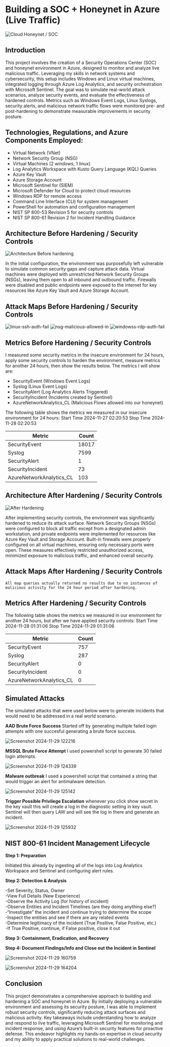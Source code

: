 # Building a SOC + Honeynet in Azure (Live Traffic)
![Cloud Honeynet / SOC](https://github.com/user-attachments/assets/8131775f-15e4-4108-aa12-ec0a5690c3c0)



## Introduction

This project involves the creation of a Security Operations Center (SOC) and honeynet environment in Azure, designed to monitor and analyze live malicious traffic. Leveraging my skills in network systems and cybersecurity, this setup includes Windows and Linux virtual machines, integrated logging through Azure Log Analytics, and security orchestration with Microsoft Sentinel. The goal was to simulate real-world attack scenarios, analyze security events, and evaluate the effectiveness of hardened controls. Metrics such as Windows Event Logs, Linux Syslogs, security alerts, and malicious network traffic flows were monitored pre- and post-hardening to demonstrate measurable improvements in security posture.

## **Technologies, Regulations, and Azure Components Employed:**

- Virtual Network (VNet)
- Network Security Group (NSG)
- Virtual Machines (2 windows, 1 linux)
- Log Analytics Workspace with Kusto Query Language (KQL) Queries
- Azure Key Vault
- Azure Storage Account
- Microsoft Sentinel for (SIEM)
- Microsoft Defender for Cloud to protect cloud resources
- Windows RDP for remote access
- Command Line Interface (CLI) for system management
- PowerShell for automation and configuration management
- NIST SP 800-53 Revision 5 for security controls
- NIST SP  800-61 Revision 2 for Incident Handling Guidance
  
## Architecture Before Hardening / Security Controls
![Architecture Before hardening](https://github.com/user-attachments/assets/ced174d6-603b-412a-8590-713acf03e2ce)

In the initial configuration, the environment was purposefully left vulnerable to simulate common security gaps and capture attack data. Virtual machines were deployed with unrestricted Network Security Groups (NSGs), leaving them open to all inbound and outbound traffic. Firewalls were disabled and public endpoints were exposed to the internet for key resources like Azure Key Vault and Azure Storage Account.

## Attack Maps Before Hardening / Security Controls
![linux-ssh-auth-fail](https://github.com/user-attachments/assets/99d41a74-51c7-441a-bca0-883f52a81f04)
![nsg-malicious-allowed-in](https://github.com/user-attachments/assets/6529b4e3-3291-423c-a93f-3849c907ac13)
![windowss-rdp-auth-fail](https://github.com/user-attachments/assets/6a25ce65-883d-40cc-a76b-d2f7156f7c95)

## Metrics Before Hardening / Security Controls
I measured some security metrics in the insecure environment for 24 hours, apply some security controls to harden the environment, measure metrics for another 24 hours, then show the results below. The metrics I will show are:

- SecurityEvent (Windows Event Logs)
- Syslog (Linux Event Logs)
- SecurityAlert (Log Analytics Alerts Triggered)
- SecurityIncident (Incidents created by Sentinel)
- AzureNetworkAnalytics_CL (Malicious Flows allowed into our honeynet)

  
The following table shows the metrics we measured in our insecure environment for 24 hours:
Start Time 2024-11-27 02:20:53
Stop Time 2024-11-28 02:20:53

| Metric                   | Count
| ------------------------ | -----
| SecurityEvent            | 18017
| Syslog                   | 7599
| SecurityAlert            | 1
| SecurityIncident         | 73
| AzureNetworkAnalytics_CL | 103

## Architecture After Hardening / Security Controls
![After Hardening](https://github.com/user-attachments/assets/e8cdcbb9-34e0-49e8-b19a-1f60dc64200a)

After implementing security controls, the environment was significantly hardened to reduce its attack surface. Network Security Groups (NSGs) were configured to block all traffic except from a designated admin workstation, and private endpoints were implemented for resources like Azure Key Vault and Storage Account. Built-in firewalls were properly configured on all virtual machines, ensuring only necessary ports were open. These measures effectively restricted unauthorized access, minimized exposure to malicious traffic, and enhanced overall security.

## Attack Maps After Hardening / Security Controls

```All map queries actually returned no results due to no instances of malicious activity for the 24 hour period after hardening.```

## Metrics After Hardening / Security Controls

The following table shows the metrics we measured in our environment for another 24 hours, but after we have applied security controls:
Start Time 2024-11-28 01:31:06
Stop Time	2024-11-29 01:31:06

| Metric                   | Count
| ------------------------ | -----
| SecurityEvent            | 757
| Syslog                   | 287
| SecurityAlert            | 0
| SecurityIncident         | 0
| AzureNetworkAnalytics_CL | 0


## Simulated Attacks
The simulated attacks that were used below were to generate incidents that would need to be addressed in a real world scenario.


**AAD Brute Force Success**
Started off by generating multiple failed login attempts with one succesful generating a brute force success.

![Screenshot 2024-11-29 122216](https://github.com/user-attachments/assets/390ff88c-e521-43c5-8bb9-07101dcf50d1)


**MSSQL Brute Force Attempt**
I used powershell script to generate 30 failed login attempts.

![Screenshot 2024-11-29 124339](https://github.com/user-attachments/assets/d4d68480-7d1b-481c-8631-e6edd51e1beb)


**Malware outbreak**
I used a powershell script that contained a string that would trigger an alert for antimalware detection. 

![Screenshot 2024-11-29 125142](https://github.com/user-attachments/assets/57991fe5-a9f2-4ce0-b07c-64dbf405aad4)


**Trigger Possible Privilege Escalation**
whenever you click show secret in the key vault this will create a log in the diagnostic setting in key vault. Sentinel will then query LAW and will see the log in there and generate an incident.

![Screenshot 2024-11-29 125932](https://github.com/user-attachments/assets/6759eaa1-4341-44b4-81d4-32d5a269846f)

## NIST 800-61 Incident Management Lifecycle

**Step 1: Preparation**

Initiated this already by ingesting all of the logs into Log Analytics Workspace and Sentinel and configuring alert rules.

**Step 2: Detection & Analysis** 

-Set Severity, Status, Owner  
-View Full Details (New Experience)  
-Observe the Activity Log (for history of incident)  
-Observe Entities and Incident Timelines (are they doing anything else?)  
-“Investigate” the incident and continue trying to determine the scope  
-Inspect the entities and see if there are any related events  
-Determine legitimacy of the incident (True Positive, False Positive, etc.)  
-If True Positive, continue, if False positive, close it out  

**Step 3: Containment, Eradication, and Recovery**

**Step 4: Document Findings/Info and Close out the Incident in Sentinel**

![Screenshot 2024-11-29 160759](https://github.com/user-attachments/assets/60726cf1-3ab0-42bd-b5ca-25109f6af337)

![Screenshot 2024-11-29 164204](https://github.com/user-attachments/assets/5af9d93d-6c33-4ba4-9f1c-f7bb34d4709b)

## Conclusion

This project demonstrates a comprehensive approach to building and hardening a SOC and honeynet in Azure. By initially deploying a vulnerable environment and assessing its security posture, I was able to implement robust security controls, significantly reducing attack surfaces and malicious activity. Key takeaways include understanding how to analyze and respond to live traffic, leveraging Microsoft Sentinel for monitoring and incident response, and using Azure’s built-in security features for proactive defense. This endeavor highlights my hands-on expertise in cloud security and my ability to apply practical solutions to real-world challenges.
